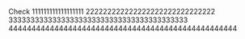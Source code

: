 Check
111111111111111111
222222222222222222222222222222
33333333333333333333333333333333333333333
44444444444444444444444444444444444444444444444444
